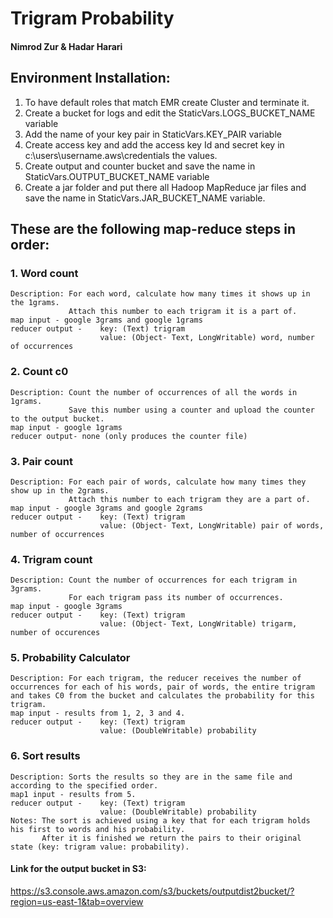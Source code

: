 # Trigram Probability

#### Nimrod Zur & Hadar Harari

## Environment Installation:
1. To have default roles that match EMR create Cluster and terminate it.
2. Create a bucket for logs and edit the StaticVars.LOGS_BUCKET_NAME variable
3. Add the name of your key pair in StaticVars.KEY_PAIR variable
4. Create access key and add the access key Id and secret key in c:\users\username\.aws\credentials the values.
5. Create output and counter bucket and save the name in StaticVars.OUTPUT_BUCKET_NAME variable
6. Create a jar folder and put there all Hadoop MapReduce jar files and save the name in StaticVars.JAR_BUCKET_NAME variable.


## These are the following map-reduce steps in order:

### 1. Word count
    Description: For each word, calculate how many times it shows up in the 1grams. 
                 Attach this number to each trigram it is a part of.
    map input - google 3grams and google 1grams
    reducer output -    key: (Text) trigram
                        value: (Object- Text, LongWritable) word, number of occurrences 

### 2. Count c0
    Description: Count the number of occurrences of all the words in 1grams.
                 Save this number using a counter and upload the counter to the output bucket.
    map input - google 1grams
    reducer output- none (only produces the counter file)
                 
### 3. Pair count
    Description: For each pair of words, calculate how many times they show up in the 2grams.
                 Attach this number to each trigram they are a part of.
    map input - google 3grams and google 2grams
    reducer output -    key: (Text) trigram
                        value: (Object- Text, LongWritable) pair of words, number of occurrences 

### 4. Trigram count
    Description: Count the number of occurrences for each trigram in 3grams.
                 For each trigram pass its number of occurrences.
    map input - google 3grams
    reducer output -    key: (Text) trigram
                        value: (Object- Text, LongWritable) trigarm, number of occurences 
    
### 5. Probability Calculator
    Description: For each trigram, the reducer receives the number of occurrences for each of his words, pair of words, the entire trigram and takes C0 from the bucket and calculates the probability for this trigram.
    map input - results from 1, 2, 3 and 4.
    reducer output -    key: (Text) trigram
                        value: (DoubleWritable) probability 
    
### 6. Sort results
    Description: Sorts the results so they are in the same file and according to the specified order. 
    map1 input - results from 5.
    reducer output -    key: (Text) trigram
                        value: (DoubleWritable) probability
    Notes: The sort is achieved using a key that for each trigram holds his first to words and his probability. 
           After it is finished we return the pairs to their original state (key: trigram value: probability).

#### Link for the output bucket in S3:    
https://s3.console.aws.amazon.com/s3/buckets/outputdist2bucket/?region=us-east-1&tab=overview